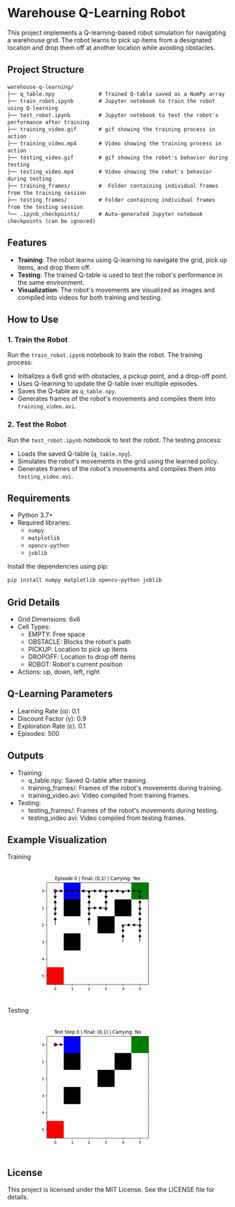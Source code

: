 # Warehouse Q-Learning Robot

This project implements a Q-learning-based robot simulation for navigating a warehouse grid. The robot learns to pick up items from a designated location and drop them off at another location while avoiding obstacles.

## Project Structure
```
warehouse-q-learning/
├── q_table.npy              # Trained Q-table saved as a NumPy array
├── train_robot.ipynb        # Jupyter notebook to train the robot using Q-learning
├── test_robot.ipynb         # Jupyter notebook to test the robot's performance after training
├── training_video.gif       # gif showing the training process in action
├── training_video.mp4       # Video showing the training process in action
├── testing_video.gif        # gif showing the robot's behavior during testing
├── testing_video.mp4        # Video showing the robot's behavior during testing
├── training_frames/         #  Folder containing individual frames from the training session
├── testing_frames/          # Folder containing individual frames from the testing session
└── .ipynb_checkpoints/      # Auto-generated Jupyter notebook checkpoints (can be ignored)
```


## Features

- **Training**: The robot learns using Q-learning to navigate the grid, pick up items, and drop them off.
- **Testing**: The trained Q-table is used to test the robot's performance in the same environment.
- **Visualization**: The robot's movements are visualized as images and compiled into videos for both training and testing.

## How to Use

### 1. Train the Robot
Run the `train_robot.ipynb` notebook to train the robot. The training process:
- Initializes a 6x6 grid with obstacles, a pickup point, and a drop-off point.
- Uses Q-learning to update the Q-table over multiple episodes.
- Saves the Q-table as `q_table.npy`.
- Generates frames of the robot's movements and compiles them into `training_video.avi`.

### 2. Test the Robot
Run the `test_robot.ipynb` notebook to test the robot. The testing process:
- Loads the saved Q-table (`q_table.npy`).
- Simulates the robot's movements in the grid using the learned policy.
- Generates frames of the robot's movements and compiles them into `testing_video.avi`.

## Requirements

- Python 3.7+
- Required libraries:
  - `numpy`
  - `matplotlib`
  - `opencv-python`
  - `joblib`

Install the dependencies using pip:

```bash
pip install numpy matplotlib opencv-python joblib
```

## Grid Details
- Grid Dimensions: 6x6
- Cell Types:
  - EMPTY: Free space
  - OBSTACLE: Blocks the robot's path
  - PICKUP: Location to pick up items
  - DROPOFF: Location to drop off items
  - ROBOT: Robot's current position
- Actions: up, down, left, right

  
## Q-Learning Parameters
- Learning Rate (α): 0.1
- Discount Factor (γ): 0.9
- Exploration Rate (ε): 0.1
- Episodes: 500


## Outputs
- Training:
  - q_table.npy: Saved Q-table after training.
  - training_frames/: Frames of the robot's movements during training.
  - training_video.avi: Video compiled from training frames.
- Testing:
  - testing_frames/: Frames of the robot's movements during testing.
  - testing_video.avi: Video compiled from testing frames.


## Example Visualization
Training

![training video](training_video.gif)

Testing

![training video](testing_video.gif)


## License
This project is licensed under the MIT License. See the LICENSE file for details.

